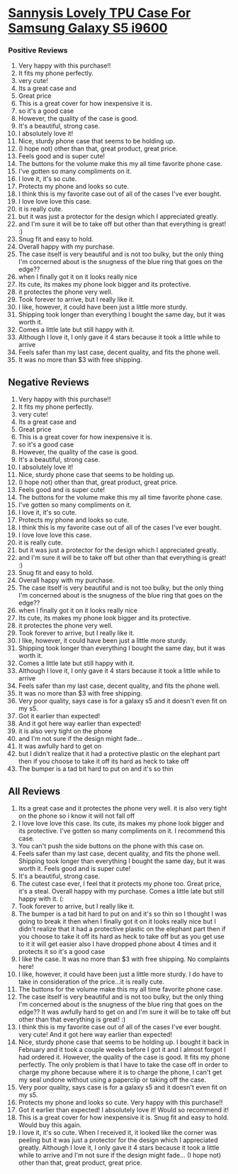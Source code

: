 # [Sannysis Lovely TPU Case For Samsung Galaxy S5 i9600](https://products.checkmycream.com/products/Sannysis-Lovely-TPU-Case-For-Samsung-Galaxy-S5-i9600.html)

### Positive Reviews

<ol>
      <li>Very happy with this purchase!!</li>
      <li>It fits my phone perfectly.</li>
      <li>very cute!</li>
      <li>Its a great case and</li>
      <li>Great price</li>
      <li>This is a great cover for how inexpensive it is.  </li>
      <li>so it&#x27;s a good case</li>
      <li>However, the quality of the case is good.</li>
      <li>It&#x27;s a beautiful, strong case.</li>
      <li>I absolutely love it!</li>
      <li>Nice, sturdy phone case that seems to be holding up.</li>
      <li>(I hope not) other than that, great product, great price.</li>
      <li>Feels good and is super cute!</li>
      <li>The buttons for the volume make this my all time favorite phone case.</li>
      <li>I&#x27;ve gotten so many compliments on it.</li>
      <li>I love it, it&#x27;s so cute.</li>
      <li>Protects my phone and looks so cute.</li>
      <li>I think this is my favorite case out of all of the cases I&#x27;ve ever bought.</li>
      <li>I love love love this case.</li>
      <li>it is really cute.</li>
      <li>but it was just a protector for the design which I appreciated greatly.</li>
      <li>and I&#x27;m sure it will be to take off but other than that everything is great! :)</li>
      <li>Snug fit and easy to hold.</li>
      <li>Overall happy with my purchase.</li>
      <li>The case itself is very beautiful and is not too bulky, but the only thing I&#x27;m concerned about is the snugness of the blue ring that goes on the edge??</li>
      <li>when I finally got it on it looks really nice</li>
      <li>Its cute, its makes my phone look bigger and its protective.</li>
      <li>it protectes the phone very well.</li>
      <li>Took forever to arrive,  but I really like it.</li>
      <li>I like, however, it could have been just a little more sturdy.</li>
      <li>Shipping took longer than everything I bought the same day, but it was worth it.</li>
      <li>Comes a little late but still happy with it.</li>
      <li>Although I love it, I only gave it 4 stars because it took a little while to arrive</li>
      <li>Feels safer than my last case, decent quality, and fits the phone well.</li>
      <li>It was no more than $3 with free shipping.</li>
</ol>


<h2>Negative Reviews</h2>
<ol>
<li> Very happy with this purchase!!</li>
<li> It fits my phone perfectly.</li>
<li> very cute!</li>
<li> Its a great case and</li>
<li> Great price</li>
<li> This is a great cover for how inexpensive it is.  </li>
<li> so it&#x27;s a good case</li>
<li> However, the quality of the case is good.</li>
<li> It&#x27;s a beautiful, strong case.</li>
<li> I absolutely love it!</li>
<li> Nice, sturdy phone case that seems to be holding up.</li>
<li> (I hope not) other than that, great product, great price.</li>
<li> Feels good and is super cute!</li>
<li> The buttons for the volume make this my all time favorite phone case.</li>
<li> I&#x27;ve gotten so many compliments on it.</li>
<li> I love it, it&#x27;s so cute.</li>
<li> Protects my phone and looks so cute.</li>
<li> I think this is my favorite case out of all of the cases I&#x27;ve ever bought.</li>
<li> I love love love this case.</li>
<li> it is really cute.</li>
<li> but it was just a protector for the design which I appreciated greatly.</li>
<li> and I&#x27;m sure it will be to take off but other than that everything is great! :)</li>
<li> Snug fit and easy to hold.</li>
<li> Overall happy with my purchase.</li>
<li> The case itself is very beautiful and is not too bulky, but the only thing I&#x27;m concerned about is the snugness of the blue ring that goes on the edge??</li>
<li> when I finally got it on it looks really nice</li>
<li> Its cute, its makes my phone look bigger and its protective.</li>
<li> it protectes the phone very well.</li>
<li> Took forever to arrive,  but I really like it.</li>
<li> I like, however, it could have been just a little more sturdy.</li>
<li> Shipping took longer than everything I bought the same day, but it was worth it.</li>
<li> Comes a little late but still happy with it.</li>
<li> Although I love it, I only gave it 4 stars because it took a little while to arrive</li>
<li> Feels safer than my last case, decent quality, and fits the phone well.</li>
<li> It was no more than $3 with free shipping.</li>
<li> Very poor quality,  says case is for a galaxy s5 and it doesn&#x27;t even fit on my s5.</li>
<li> Got it earlier than expected!</li>
<li> And it got here way earlier than expected!</li>
<li> it is also very tight on the phone</li>
<li> and I&#x27;m not sure if the design might fade...</li>
<li> It was awfully hard to get on</li>
<li> but I didn&#x27;t realize that it had a protective plastic on the elephant part then if you choose to take it off its hard as heck to take off</li>
<li> The bumper is a tad bit hard to put on and it&#x27;s so thin</li>
</ol>

<h2>All Reviews</h2>

<ol>
    <li> Its a great case and it protectes the phone very well. it is also very tight on the phone so i know it will not fall off</li>
    <li> I love love love this case. Its cute, its makes my phone look bigger and its protective. I&#x27;ve gotten so many compliments on it. I recommend this case.</li>
    <li> You can&#x27;t push the side buttons on the phone with this case on.</li>
    <li> Feels safer than my last case, decent quality, and fits the phone well. Shipping took longer than everything I bought the same day, but it was worth it. Feels good and is super cute!</li>
    <li> It&#x27;s a beautiful, strong case.</li>
    <li> The cutest case ever, I feel that it protects my phone too. Great price, it&#x27;s a steal. Overall happy with my purchase. Comes a little late but still happy with it. (:</li>
    <li> Took forever to arrive,  but I really like it.</li>
    <li> The bumper is a tad bit hard to put on and it&#x27;s so thin so I thought I was going to break it then when I finally got it on it looks really nice but I didn&#x27;t realize that it had a protective plastic on the elephant part then if you choose to take it off its hard as heck to take off but as you get use to it it will get easier also I have dropped phone about 4 times and it protects it so it&#x27;s a good case</li>
    <li> I like the case. It was no more than $3 with free shipping. No complaints here!</li>
    <li> I like, however, it could have been just a little more sturdy. I do have to take in consideration of the price...it is really cute.</li>
    <li> The buttons for the volume make this my all time favorite phone case.</li>
    <li> The case itself is very beautiful and is not too bulky, but the only thing I&#x27;m concerned about is the snugness of the blue ring that goes on the edge?? It was awfully hard to get on and I&#x27;m sure it will be to take off but other than that everything is great! :)</li>
    <li> I think this is my favorite case out of all of the cases I&#x27;ve ever bought. very cute! And it got here way earlier than expected!</li>
    <li> Nice, sturdy phone case that seems to be holding up. I bought it back in February and it took a couple weeks before I got it and I almost forgot I had ordered it. However, the quality of the case is good. It fits my phone perfectly. The only problem is that I have to take the case off in order to charge my phone because where it is to charge the phone, I can&#x27;t get my seal undone without using a paperclip or taking off the case.</li>
    <li> Very poor quality,  says case is for a galaxy s5 and it doesn&#x27;t even fit on my s5.</li>
    <li> Protects my phone and looks so cute. Very happy with this purchase!!</li>
    <li> Got it earlier than expected! I absolutely love it! Would so recommend it!</li>
    <li> This is a great cover for how inexpensive it is.  Snug fit and easy to hold. Would buy this again.</li>
    <li> I love it, it&#x27;s so cute. When I received it, it looked like the corner was peeling but it was just a protector for the design which I appreciated greatly. Although I love it, I only gave it 4 stars because it took a little while to arrive and I&#x27;m not sure if the design might fade... (I hope not) other than that, great product, great price.</li>
</ol>




